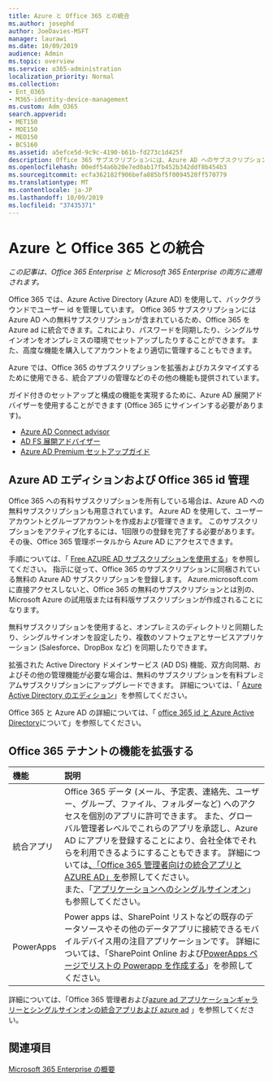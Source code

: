 ```yaml
---
title: Azure と Office 365 との統合
ms.author: josephd
author: JoeDavies-MSFT
manager: laurawi
ms.date: 10/09/2019
audience: Admin
ms.topic: overview
ms.service: o365-administration
localization_priority: Normal
ms.collection:
- Ent_O365
- M365-identity-device-management
ms.custom: Adm_O365
search.appverid:
- MET150
- MOE150
- MED150
- BCS160
ms.assetid: a5efce5d-9c9c-4190-b61b-fd273c1d425f
description: Office 365 サブスクリプションには、Azure AD へのサブスクリプションが含まれています。 オンプレミス環境でパスワード同期またはシングルサインオンを行う場合は、Office 365 を Azure AD と統合します。
ms.openlocfilehash: 00edf54a6b20e7ed0ab17fb452b342ddf8b454b3
ms.sourcegitcommit: ecfa362182f906befa885bf5f0094528ff570779
ms.translationtype: MT
ms.contentlocale: ja-JP
ms.lasthandoff: 10/09/2019
ms.locfileid: "37435371"
---
```

# <a name="azure-integration-with-office-365"></a>Azure と Office 365 との統合

*この記事は、Office 365 Enterprise と Microsoft 365 Enterprise の両方に適用されます。*

Office 365 では、Azure Active Directory (Azure AD) を使用して、バックグラウンドでユーザー id を管理しています。 Office 365 サブスクリプションには Azure AD への無料サブスクリプションが含まれているため、Office 365 を Azure ad に統合できます。これにより、パスワードを同期したり、シングルサインオンをオンプレミスの環境でセットアップしたりすることができます。 また、高度な機能を購入してアカウントをより適切に管理することもできます。
  
Azure では、Office 365 のサブスクリプションを拡張およびカスタマイズするために使用できる、統合アプリの管理などのその他の機能も提供されています。
  
ガイド付きのセットアップと構成の機能を実現するために、Azure AD 展開アドバイザーを使用することができます (Office 365 にサインインする必要があります)。

 - [Azure AD Connect advisor](https://aka.ms/aadconnectpwsync)
 - [AD FS 展開アドバイザー](https://aka.ms/adfsguidance)
 - [Azure AD Premium セットアップガイド](https://aka.ms/aadpguidance)
  
## <a name="azure-ad-editions-and-office-365-identity-management"></a>Azure AD エディションおよび Office 365 id 管理

Office 365 への有料サブスクリプションを所有している場合は、Azure AD への無料サブスクリプションも用意されています。 Azure AD を使用して、ユーザーアカウントとグループアカウントを作成および管理できます。 このサブスクリプションをアクティブ化するには、1回限りの登録を完了する必要があります。 その後、Office 365 管理ポータルから Azure AD にアクセスできます。 

手順については、「 [Free AZURE AD サブスクリプションを使用する](https://go.microsoft.com/fwlink/p/?LinkId=617127)」を参照してください。 指示に従って、Office 365 のサブスクリプションに同梱されている無料の Azure AD サブスクリプションを登録します。 Azure.microsoft.com に直接アクセスしないと、Office 365 の無料のサブスクリプションとは別の、Microsoft Azure の試用版または有料版サブスクリプションが作成されることになります。 
  
無料サブスクリプションを使用すると、オンプレミスのディレクトリと同期したり、シングルサインオンを設定したり、複数のソフトウェアとサービスアプリケーション (Salesforce、DropBox など) を同期したりできます。
  
拡張された Active Directory ドメインサービス (AD DS) 機能、双方向同期、およびその他の管理機能が必要な場合は、無料のサブスクリプションを有料プレミアムサブスクリプションにアップグレードできます。 詳細については、「 [Azure Active Directory のエディション](https://azure.microsoft.com/pricing/details/active-directory/)」を参照してください。
  
Office 365 と Azure AD の詳細については、「 [office 365 id と Azure Active Directory](https://docs.microsoft.com/office365/enterprise/about-office-365-identity)について」を参照してください。
  
## <a name="extend-the-capabilities-of-your-office-365-tenant"></a>Office 365 テナントの機能を拡張する

|**機能**|**説明**|
|:-----|:-----|
|統合アプリ  <br/> |Office 365 データ (メール、予定表、連絡先、ユーザー、グループ、ファイル、フォルダーなど) へのアクセスを個別のアプリに許可できます。 また、グローバル管理者レベルでこれらのアプリを承認し、Azure AD にアプリを登録することにより、会社全体でそれらを利用できるようにすることもできます。 詳細については[、「Office 365 管理者向けの統合アプリと AZURE AD」を](https://support.office.com/article/cb2250e3-451e-416f-bf4e-363549652c2a)参照してください。  <br/> また、「[アプリケーションへのシングルサインオン](https://go.microsoft.com/fwlink/p/?LinkId=698604)」も参照してください。  <br/> |
|PowerApps  <br/> | Power apps は、SharePoint リストなどの既存のデータソースやその他のデータアプリに接続できるモバイルデバイス用の注目アプリケーションです。 詳細については、「SharePoint Online および[PowerApps ページ](https://powerapps.microsoft.com/)[でリストの Powerapp を作成する](https://support.office.com/article/9338b2d2-67ac-4b81-8e67-97da27e5e9ab)」を参照してください。  <br/> |
   
詳細については、「Office 365 管理者および[azure ad アプリケーションギャラリーとシングルサインオン](https://docs.microsoft.com/azure/active-directory/manage-apps/what-is-single-sign-on)[の統合アプリおよび azure ad](integrated-apps-and-azure-ads.md) 」を参照してください。

## <a name="see-also"></a>関連項目

[Microsoft 365 Enterprise の概要](https://docs.microsoft.com/microsoft-365/enterprise/microsoft-365-overview)

